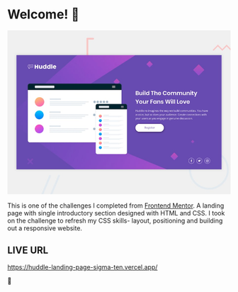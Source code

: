 # Welcome! 👋

![Design preview for the Huddle landing page with single introductory section](./design/desktop-preview.jpg)

This is one of the challenges I completed from [Frontend Mentor](https://www.frontendmentor.io).
A landing page with single introductory section designed with HTML and CSS.
I took on the challenge to refresh my CSS skills- layout, positioning and building out a responsive website.

## LIVE URL

https://huddle-landing-page-sigma-ten.vercel.app/

🚀
